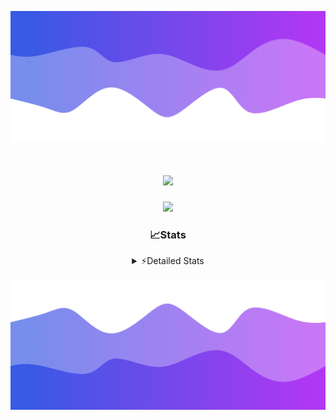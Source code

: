 ![Header](./header.png)
<div align="center">

<h1 align="center">
  <a href="https://git.io/typing-svg">
    <img src="https://readme-typing-svg.herokuapp.com/?lines=Hello,+There!+👋;This+is+chicho.;CEO+on+Hely+Development....;&center=true&size=25">
  </a>
</h1>
  
<p align="center">
  <img src="https://lanyard.cnrad.dev/api/852683595378196480" />
</p>

### 📈Stats
<details>
    <summary> ⚡Detailed Stats</summary>
    <br/>

<!--START_SECTION:waka-->
![Code Time](http://img.shields.io/badge/Code%20Time-257%20hrs%2010%20mins-blue)

![Profile Views](http://img.shields.io/badge/Profile%20Views-3-blue)

**🐱 My GitHub Data** 

> 📦 42.5 kB Used in GitHub's Storage 
 > 
> 🏆 22 Contributions in the Year 2023
 > 
> 🚫 Not Opted to Hire
 > 
> 📜 7 Public Repositories 
 > 
> 🔑 9 Private Repositories 
 > 
**I'm a Night 🦉** 

```text
🌞 Morning                15 commits          ██░░░░░░░░░░░░░░░░░░░░░░░   06.58 % 
🌆 Daytime                28 commits          ███░░░░░░░░░░░░░░░░░░░░░░   12.28 % 
🌃 Evening                110 commits         ████████████░░░░░░░░░░░░░   48.25 % 
🌙 Night                  75 commits          ████████░░░░░░░░░░░░░░░░░   32.89 % 
```
📅 **I'm Most Productive on Sunday** 

```text
Monday                   15 commits          ██░░░░░░░░░░░░░░░░░░░░░░░   06.58 % 
Tuesday                  44 commits          █████░░░░░░░░░░░░░░░░░░░░   19.30 % 
Wednesday                42 commits          █████░░░░░░░░░░░░░░░░░░░░   18.42 % 
Thursday                 26 commits          ███░░░░░░░░░░░░░░░░░░░░░░   11.40 % 
Friday                   33 commits          ████░░░░░░░░░░░░░░░░░░░░░   14.47 % 
Saturday                 23 commits          ███░░░░░░░░░░░░░░░░░░░░░░   10.09 % 
Sunday                   45 commits          █████░░░░░░░░░░░░░░░░░░░░   19.74 % 
```


📊 **This Week I Spent My Time On** 

```text
🕑︎ Time Zone: America/Argentina/Buenos_Aires

💬 Programming Languages: 
Python                   6 hrs 5 mins        ████████████░░░░░░░░░░░░░   46.23 % 
C#                       3 hrs 44 mins       ███████░░░░░░░░░░░░░░░░░░   28.39 % 
HTML                     2 hrs 16 mins       ████░░░░░░░░░░░░░░░░░░░░░   17.34 % 
Other                    33 mins             █░░░░░░░░░░░░░░░░░░░░░░░░   04.26 % 
JavaScript               16 mins             █░░░░░░░░░░░░░░░░░░░░░░░░   02.04 % 

🔥 Editors: 
VS Code                  8 hrs 51 mins       █████████████████░░░░░░░░   67.35 % 
Visual Studio            4 hrs 17 mins       ████████░░░░░░░░░░░░░░░░░   32.65 % 

🐱‍💻 Projects: 
Unknown Project          5 hrs 3 mins        ██████████░░░░░░░░░░░░░░░   38.39 % 
Hate                     4 hrs 17 mins       ████████░░░░░░░░░░░░░░░░░   32.65 % 
ocean-backend            2 hrs 25 mins       █████░░░░░░░░░░░░░░░░░░░░   18.46 % 
Coder                    1 hr 22 mins        ███░░░░░░░░░░░░░░░░░░░░░░   10.50 % 

💻 Operating System: 
Windows                  13 hrs 9 mins       █████████████████████████   100.00 % 
```

**I Mostly Code in JavaScript** 

```text
JavaScript               8 repos             █████████░░░░░░░░░░░░░░░░   34.78 % 
CSS                      4 repos             ████░░░░░░░░░░░░░░░░░░░░░   17.39 % 
HTML                     2 repos             ██░░░░░░░░░░░░░░░░░░░░░░░   08.70 % 
C#                       2 repos             ██░░░░░░░░░░░░░░░░░░░░░░░   08.70 % 
Batchfile                1 repo              █░░░░░░░░░░░░░░░░░░░░░░░░   04.35 % 
```




 Last Updated on 07/08/2023 14:11:31 UTC
<!--END_SECTION:waka-->
</details>

![Footer](./footer.png)
